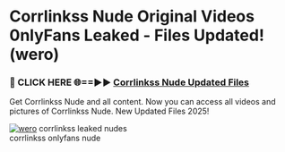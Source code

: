 # Corrlinkss Nude Original Videos 0nlyFans Leaked - Files Updated! (wero)

<h3>🔴 CLICK HERE 🌐==►► <a href="https://tinyurl.com/5h6xmrr3" rel="nofollow">Corrlinkss Nude Updated Files</a></h3>

Get Corrlinkss Nude and all content. Now you can access all videos and pictures of Corrlinkss Nude. New Updated Files 2025!

[![wero](https://i.imgur.com/KVD873Z.gif)](https://tinyurl.com/5h6xmrr3)
corrlinkss leaked nudes<br>
corrlinkss onlyfans nude